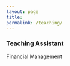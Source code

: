 ```yaml
---
layout: page
title:
permalink: /teaching/
---
```


### Teaching Assistant <br>
Financial Management
